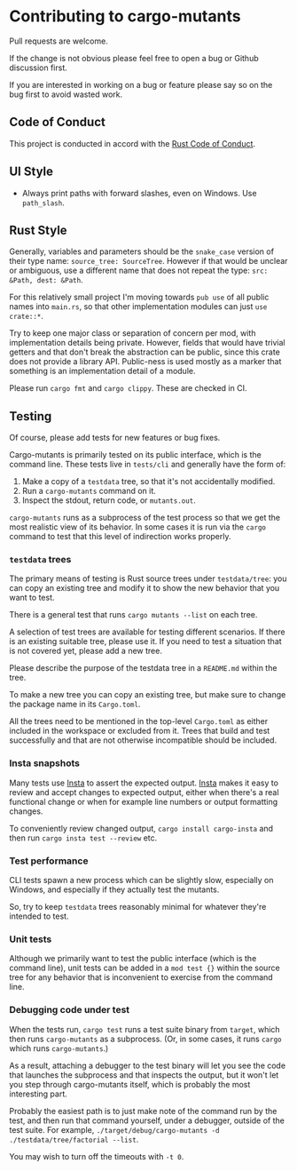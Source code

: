 # Contributing to cargo-mutants

Pull requests are welcome.

If the change is not obvious please feel free to open a bug or Github discussion first.

If you are interested in working on a bug or feature please say so on the bug first to avoid wasted work.

## Code of Conduct

This project is conducted in accord with the [Rust Code of
Conduct](https://www.rust-lang.org/policies/code-of-conduct).

## UI Style

- Always print paths with forward slashes, even on Windows. Use `path_slash`.

## Rust Style

Generally, variables and parameters should be the `snake_case` version of their
type name: `source_tree: SourceTree`. However if that would be unclear or ambiguous, use a different name that does not repeat the type: `src: &Path, dest: &Path`.

For this relatively small project I'm moving towards `pub use` of all public
names into `main.rs`, so that other implementation modules can just
`use crate::*`.

Try to keep one major class or separation of concern per mod, with
implementation details being private. However, fields that would have trivial
getters and that don't break the abstraction can be public, since this crate does not provide a library API. Public-ness is used mostly as a marker that something is an implementation detail of a module.

Please run `cargo fmt` and `cargo clippy`. These are checked in CI.

## Testing

Of course, please add tests for new features or bug fixes.

Cargo-mutants is primarily tested on its public interface, which is the command line. These tests live in `tests/cli` and generally have the form of:

1. Make a copy of a `testdata` tree, so that it's not accidentally modified.
2. Run a `cargo-mutants` command on it.
3. Inspect the stdout, return code, or `mutants.out`.

`cargo-mutants` runs as a subprocess of the test process so that we get the most realistic view of its behavior. In some cases it is run via the `cargo` command to test that this level of indirection works properly.

### `testdata` trees

The primary means of testing is Rust source trees under `testdata/tree`: you can copy an existing tree and modify it to show the new behavior that you want to test.

There is a general test that runs `cargo mutants --list` on each tree.

A selection of test trees are available for testing different scenarios. If there is an existing suitable tree, please use it. If you need to test a situation that is not covered yet, please add a new tree.

Please describe the purpose of the testdata tree in a `README.md` within the tree.

To make a new tree you can copy an existing tree, but make sure to change the package name in its `Cargo.toml`.

All the trees need to be mentioned in the top-level `Cargo.toml` as either included in the workspace or excluded from it. Trees that build and test successfully and that are not otherwise incompatible should be included.

### Insta snapshots

Many tests use [Insta](https://insta.rs) to assert the expected output. [Insta](https://insta.rs) makes it easy to review and accept changes to expected output, either when there's a real functional change or when for example line numbers or output formatting changes.

To conveniently review changed output, `cargo install cargo-insta` and then run `cargo insta test --review` etc.

### Test performance

CLI tests spawn a new process which can be slightly slow, especially on Windows, and especially if they actually test the mutants.

So, try to keep `testdata` trees reasonably minimal for whatever they're intended to test.

### Unit tests

Although we primarily want to test the public interface (which is the command line), unit tests can be added in a `mod test {}` within the source tree for any behavior that is inconvenient to exercise from the command line.

### Debugging code under test

When the tests run, `cargo test` runs a test suite binary from `target`, which then runs `cargo-mutants` as a subprocess. (Or, in some cases, it runs `cargo` which runs `cargo-mutants`.)

As a result, attaching a debugger to the test binary will let you see the code that launches the subprocess and that inspects the output, but it won't let you step through cargo-mutants itself, which is probably the most interesting part.

Probably the easiest path is to just make note of the command run by the test, and then run that command yourself, under a debugger, outside of the test suite. For example, `./target/debug/cargo-mutants -d ./testdata/tree/factorial --list`.

You may wish to turn off the timeouts with `-t 0`.
